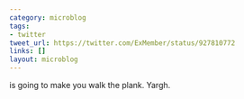 ```yaml
---
category: microblog
tags:
- twitter
tweet_url: https://twitter.com/ExMember/status/927810772
links: []
layout: microblog
---
```

is going to make you walk the plank. Yargh.
